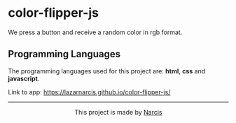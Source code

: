 # color-flipper-js

We press a button and receive a random color in rgb format.

## Programming Languages

The programming languages used for this project are: <b>html</b>, <b>css</b> and <b>javascript</b>.

Link to app: https://lazarnarcis.github.io/color-flipper-js/

<hr>

<p align="center">This project is made by <a href="https://lazarnarcis.github.io">Narcis</a></p>